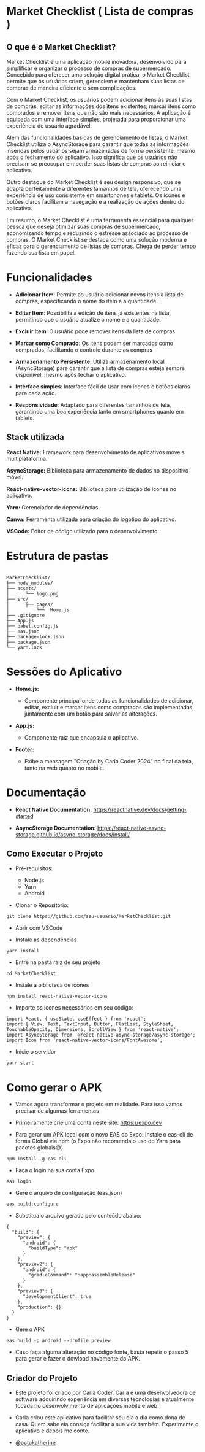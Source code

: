 
# Market Checklist ( Lista de compras )

## O que é o Market Checklist?

Market Checklist é uma aplicação mobile inovadora, desenvolvido para simplificar e organizar o processo de compras de supermercado. Concebido para oferecer uma solução digital prática, o Market Checklist permite que os usuários criem, gerenciem e mantenham suas listas de compras de maneira eficiente e sem complicações.

Com o Market Checklist, os usuários podem adicionar itens às suas listas de compras, editar as informações dos itens existentes, marcar itens como comprados e remover itens que não são mais necessários. A aplicação é equipada com uma interface simples, projetada para proporcionar uma experiência de usuário agradável.

Além das funcionalidades básicas de gerenciamento de listas, o Market Checklist utiliza o AsyncStorage para garantir que todas as informações inseridas pelos usuários sejam armazenadas de forma persistente, mesmo após o fechamento do aplicativo. Isso significa que os usuários não precisam se preocupar em perder suas listas de compras ao reiniciar o aplicativo.

Outro destaque do Market Checklist é seu design responsivo, que se adapta perfeitamente a diferentes tamanhos de tela, oferecendo uma experiência de uso consistente em smartphones e tablets. Os ícones e botões claros facilitam a navegação e a realização de ações dentro do aplicativo.

Em resumo, o Market Checklist é uma ferramenta essencial para qualquer pessoa que deseja otimizar suas compras de supermercado, economizando tempo e reduzindo o estresse associado ao processo de compras. O Market Checklist se destaca como uma solução moderna e eficaz para o gerenciamento de listas de compras. Chega de perder tempo fazendo sua lista em papel.


# Funcionalidades

- **Adicionar Item**: Permite ao usuário adicionar novos itens à lista de compras, especificando o nome do item e a quantidade.

- **Editar Item**: Possibilita a edição de itens já existentes na lista, permitindo que o usuário atualize o nome e a quantidade.

- **Excluir Item**: O usuário pode remover itens da lista de compras.

- **Marcar como Comprado**: Os itens podem ser marcados como comprados, facilitando o controle durante as compras

- **Armazenamento Persistente**: Utiliza armazenamento local (AsyncStorage) para garantir que a lista de compras esteja sempre disponível, mesmo após fechar o aplicativo.

- **Interface simples**: Interface fácil de usar com ícones e botões claros para cada ação.

- **Responsividade**: Adaptado para diferentes tamanhos de tela, garantindo uma boa experiência tanto em smartphones quanto em tablets.





## Stack utilizada

**React Native:** Framework para desenvolvimento de aplicativos móveis multiplataforma.

**AsyncStorage:** Biblioteca para armazenamento de dados no dispositivo móvel.

**React-native-vector-icons:** Biblioteca para utilização de ícones no aplicativo.

**Yarn:** Gerenciador de dependências.

**Canva:** Ferramenta utilizada para criação do logotipo do aplicativo.

**VSCode:** Editor de código utilizado para o desenvolvimento.

# Estrutura de pastas
```

MarketChecklist/
├── node_modules/
├── assets/
│      └── logo.png
├── src/
│      ├── pages/
│          └──  Home.js
├── .gitignore
├── App.js     
├── babel.config.js
├── eas.json
├── package-lock.json 
├── package.json
└── yarn.lock
```


# Sessões do Aplicativo

- **Home.js:**

   - Componente principal onde todas as funcionalidades de adicionar, editar, excluir e marcar itens como comprados são implementadas, juntamente com um botão para salvar as alterações.

- **App.js:** 

   - Componente raiz que encapsula o aplicativo.

- **Footer:**

   - Exibe a mensagem "Criação by Carla Coder 2024" no final da tela, tanto na web quanto no mobile.

   
   





# Documentação

- **React Native Documentation:** https://reactnative.dev/docs/getting-started

- **AsyncStorage Documentation:** https://react-native-async-storage.github.io/async-storage/docs/install/

## Como Executar o Projeto

- Pré-requisitos:

  - Node.js
  - Yarn
  - Android 

- Clonar o Repositório:

```
git clone https://github.com/seu-usuario/MarketChecklist.git

```

- Abrir com VSCode

- Instale as dependências

```
yarn install

```

- Entre na pasta raiz de seu projeto

```
cd MarketChecklist

```

- Instale a biblioteca de ícones

```
npm install react-native-vector-icons

```

- Importe os ícones necessários em seu código:

```
import React, { useState, useEffect } from 'react';
import { View, Text, TextInput, Button, FlatList, StyleSheet, TouchableOpacity, Dimensions, ScrollView } from 'react-native';
import AsyncStorage from '@react-native-async-storage/async-storage';
import Icon from 'react-native-vector-icons/FontAwesome'; 
```

- Inicie o servidor

```
yarn start

```

# Como gerar o APK

- Vamos agora transformar o projeto em realidade. Para isso vamos precisar de algumas ferramentas

- Primeiramente crie uma conta neste site: https://expo.dev

- Para gerar um APK local com o novo EAS do Expo: Instale o eas-cli de forma Global via npm (o Expo não recomenda o uso do Yarn para pacotes globais😪)

```
npm install -g eas-cli
```

- Faça o login na sua conta Expo

```
eas login
```

- Gere o arquivo de configuração (eas.json)

```
eas build:configure
```

- Substitua o arquivo gerado pelo conteúdo abaixo:

```
{
  "build": {
    "preview": {
      "android": {
        "buildType": "apk"
      }
    },
    "preview2": {
      "android": {
        "gradleCommand": ":app:assembleRelease"
      }
    },
    "preview3": {
      "developmentClient": true
    },
    "production": {}
  }
}

```

- Gere o APK

```
eas build -p android --profile preview
```

- Caso faça alguma alteração no código fonte, basta repetir o passo 5 para gerar e fazer o dowload novamente do APK.














## Criador do Projeto

- Este projeto foi criado por Carla Coder. Carla é uma desenvolvedora de software adquirindo experiência em diversas tecnologias e atualmente focada no desenvolvimento de aplicações mobile e web.
- Carla criou este aplicativo para facilitar seu dia a dia como dona de casa. Quem sabe ela consiga facilitar a sua vida também. Experimente o aplicativo e depois me conte.

- [@octokatherine](https://www.github.com/Carla-coder)


